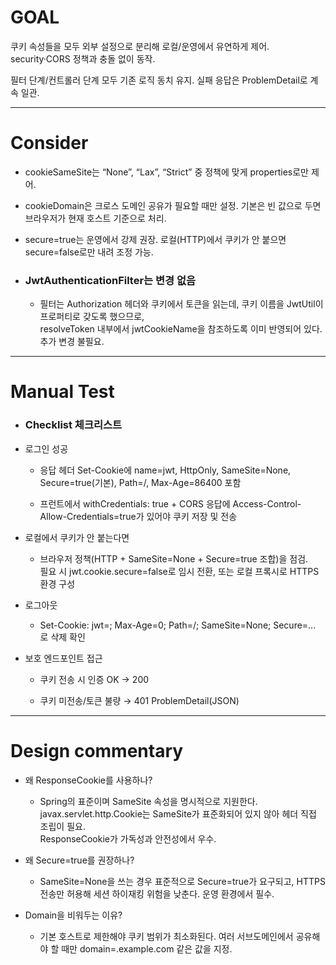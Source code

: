 # GOAL

쿠키 속성들을 모두 외부 설정으로 분리해 로컬/운영에서 유연하게 제어. security·CORS 정책과 충돌 없이 동작.

필터 단계/컨트롤러 단계 모두 기존 로직 동치 유지. 실패 응답은 ProblemDetail로 계속 일관.

* * *

# Consider 

- cookieSameSite는 “None”, “Lax”, “Strict” 중 정책에 맞게 properties로만 제어.

- cookieDomain은 크로스 도메인 공유가 필요할 때만 설정. 기본은 빈 값으로 두면 브라우저가 현재 호스트 기준으로 처리.

- secure=true는 운영에서 강제 권장. 로컬(HTTP)에서 쿠키가 안 붙으면 secure=false로만 내려 조정 가능.

- ### JwtAuthenticationFilter는 변경 없음
  - 필터는 Authorization 헤더와 쿠키에서 토큰을 읽는데, 쿠키 이름을 JwtUtil이 프로퍼티로 갖도록 했으므로,  
    resolveToken 내부에서 jwtCookieName을 참조하도록 이미 반영되어 있다. 추가 변경 불필요.

* * *

# Manual Test

- ### Checklist 체크리스트
  
- 로그인 성공

  - 응답 헤더 Set-Cookie에 name=jwt, HttpOnly, SameSite=None, Secure=true(기본), Path=/, Max-Age=86400 포함

  - 프런트에서 withCredentials: true + CORS 응답에 Access-Control-Allow-Credentials=true가 있어야 쿠키 저장 및 전송

- 로컬에서 쿠키가 안 붙는다면

  - 브라우저 정책(HTTP + SameSite=None + Secure=true 조합)을 점검.  
    필요 시 jwt.cookie.secure=false로 임시 전환, 또는 로컬 프록시로 HTTPS 환경 구성

- 로그아웃

  - Set-Cookie: jwt=; Max-Age=0; Path=/; SameSite=None; Secure=... 로 삭제 확인

- 보호 엔드포인트 접근

  - 쿠키 전송 시 인증 OK → 200

  - 쿠키 미전송/토큰 불량 → 401 ProblemDetail(JSON)

* * *

# Design commentary

- 왜 ResponseCookie를 사용하나?

  - Spring의 표준이며 SameSite 속성을 명시적으로 지원한다.  
    javax.servlet.http.Cookie는 SameSite가 표준화되어 있지 않아 헤더 직접 조립이 필요.  
    ResponseCookie가 가독성과 안전성에서 우수.

- 왜 Secure=true를 권장하나?

  - SameSite=None을 쓰는 경우 표준적으로 Secure=true가 요구되고, 
    HTTPS 전송만 허용해 세션 하이재킹 위험을 낮춘다. 운영 환경에서 필수.

- Domain을 비워두는 이유?

  - 기본 호스트로 제한해야 쿠키 범위가 최소화된다. 
    여러 서브도메인에서 공유해야 할 때만 domain=.example.com 같은 값을 지정.

